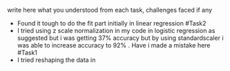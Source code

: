write here what you understood from each task, challenges faced if any 
- Found it tough to do the fit part initially in linear regression
#Task2
- I tried using z scale normalization in my code in logistic regression as suggested but i was getting 37% accuracy but by using standardscaler i was able to increase accuracy to 92% . Have i made a mistake here
#Task1
- I tried reshaping the data in 
